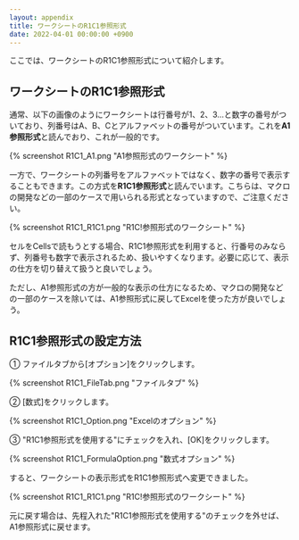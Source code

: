 ```yaml
---
layout: appendix
title: ワークシートのR1C1参照形式
date: 2022-04-01 00:00:00 +0900
---
```


ここでは、ワークシートのR1C1参照形式について紹介します。

ワークシートのR1C1参照形式
----------------

通常、以下の画像のようにワークシートは行番号が1、2、3…と数字の番号がついており、列番号はA、B、Cとアルファベットの番号がついています。これを**A1参照形式**と読んでおり、これが一般的です。

{% screenshot R1C1_A1.png "A1参照形式のワークシート" %}

一方で、ワークシートの列番号をアルファベットではなく、数字の番号で表示することもできます。この方式を**R1C1参照形式**と読んでいます。こちらは、マクロの開発などの一部のケースで用いられる形式となっていますので、ご注意ください。

{% screenshot R1C1_R1C1.png "R1C!参照形式のワークシート" %}

セルをCellsで読もうとする場合、R1C1参照形式を利用すると、行番号のみならず、列番号も数字で表示されるため、扱いやすくなります。必要に応じて、表示の仕方を切り替えて扱うと良いでしょう。

ただし、A1参照形式の方が一般的な表示の仕方になるため、マクロの開発などの一部のケースを除いては、A1参照形式に戻してExcelを使った方が良いでしょう。

R1C1参照形式の設定方法
----------------

&#9312; ファイルタブから[オプション]をクリックします。

{% screenshot R1C1_FileTab.png "ファイルタブ" %}

&#9313; [数式]をクリックします。

{% screenshot R1C1_Option.png "Excelのオプション" %}

&#9314; "R1C1参照形式を使用する"にチェックを入れ、[OK]をクリックします。

{% screenshot R1C1_FormulaOption.png "数式オプション" %}

すると、ワークシートの表示形式をR1C1参照形式へ変更できました。

{% screenshot R1C1_R1C1.png "R1C!参照形式のワークシート" %}

元に戻す場合は、先程入れた"R1C1参照形式を使用する"のチェックを外せば、A1参照形式に戻せます。

